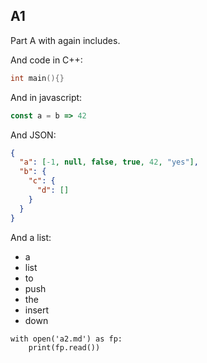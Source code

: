 ## A1

Part A with again includes.

And code in C++:

```cpp
int main(){}
```

And in javascript:

```javascript
const a = b => 42
```

And JSON:

```json
{
  "a": [-1, null, false, true, 42, "yes"],
  "b": {
    "c": {
      "d": []
    }
  }
}
```
And a list:

- a
- list
- to
- push
- the
- insert
- down

```{.python .cb.run}
with open('a2.md') as fp:
    print(fp.read())
```
